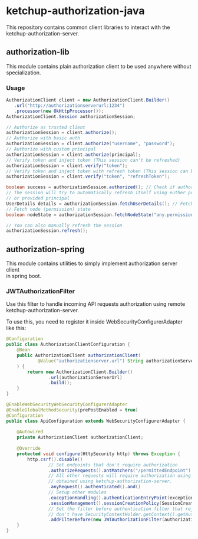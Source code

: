 # ketchup-authorization-java
This repository contains common client libraries to interact with the ketchup-authorization-server.

## authorization-lib
This module contains plain authorization client to be used anywhere without specialization.

### Usage
```java
AuthorizationClient client = new AuthorizationClient.Builder()
   .url("http://authorizationserverurl:1234")
   .processor(new OkHttpProcessor());
AuthorizationClient.Session authorizationSession;

// Authorize as trusted client
authorizationSession = client.authorize();
// Authorize with basic auth
authorizationSession = client.authorize("username", "password");
// Authorize with custom principal
authorizationSession = client.authorize(principal);
// Verify token and inject token (This session can't be refreshed)
authorizationSession = client.verify("token");
// Verify token and inject token with refresh token (This session can be refreshed)
authorizationSession = client.verify("token", "refreshToken");

boolean success = authorizationSession.authorized(); // Check if authorization was successful
// The session will try to automatically refresh itself using euther provided refresh token
// or provided principal
UserDetails details = authorizationSession.fetchUserDetails(); // Fetch user details
// Fetch node (permission) state
boolean nodeState = authorizationSession.fetchNodeState("any.permission.node");

// You can also manually refresh the session
authorizationSession.refresh();
```

## authorization-spring
This module contains utilities to simply implement authorization server client<br>
in spring boot.

### JWTAuthorizationFilter
Use this filter to handle incoming API requests authorization using remote<br>
ketchup-authorization-server.

To use this, you need to register it inside WebSecurityConfigurerAdapter<br>
like this:
```java
@Configuration
public class AuthorizationClientConfiguration {
    @Bean
    public AuthorizationClient authorizationClient(
            @Value("authorizationserver.url") String authorizationServerUrl
    ) {
        return new AuthorizationClient.Builder()
                .url(authorizationServerUrl)
                .build();
    }
}

@EnableWebSecurityWebSecurityConfigurerAdapter
@EnableGlobalMethodSecurity(prePostEnabled = true)
@Configuration
public class ApiConfiguration extends WebSecurityConfigurerAdapter {
    
    @Autowired
    private AuthorizationClient authorizationClient;
    
    @Override
    protected void configure(HttpSecurity http) throws Exception {
        http.csrf().disable()
                // Set endpoints that don't require authorization
                .authorizeRequests().antMatchers("/permittedEndpoint").permitAll()
                // All other requests will require authorization using Bearer token
                // obtained using ketchup-authorization-server.
                .anyRequest().authenticated().and()
                // Setup other modules
                .exceptionHandling().authenticationEntryPoint(exceptionHandlerEntryPoint).and()
                .sessionManagement().sessionCreationPolicy(SessionCreationPolicy.STATELESS).and()
                // Set the filter before authentication filter that rejects requests that
                // don't have SecurityContextHolder.getContext().getAuthentication() present.
                .addFilterBefore(new JWTAuthorizationFilter(authorizationClient), CustomRejectUnauthorizedFilter.class);
    }
}
```